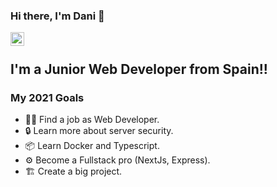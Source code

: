 ### Hi there, I'm Dani 👋

[<img align="left" alt="danielperzrod | LinkedIn" width="22px" src="https://cdn.jsdelivr.net/npm/simple-icons@v3/icons/linkedin.svg" />][linkedin]


<br />

## I'm a Junior Web Developer from Spain!!

### My 2021 Goals

- 👨‍💻 Find a job as Web Developer.
- 🔒 Learn more about server security.
- 📦 Learn Docker and Typescript.
- ⚙️ Become a Fullstack pro (NextJs, Express).
- 🏗️ Create a big project.


[linkedin]: https://www.linkedin.com/in/danielperezrod
